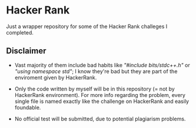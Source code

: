 # Hacker Rank

Just a wrapper repository for some of the Hacker Rank challeges I completed.

## Disclaimer

- Vast majority of them include bad habits like *"#include bits/stdc++.h"* or *"using namespace std"*; I know they're bad but they are part of the enviroment given by HackerRank.

- Only the code written by myself will be in this repository (= not by HackerRank environment). For more info regarding the problem, every single file is named exactly like the challenge on HackerRank and easily foundable.

- No official test will be submitted, due to potential plagiarism problems.
